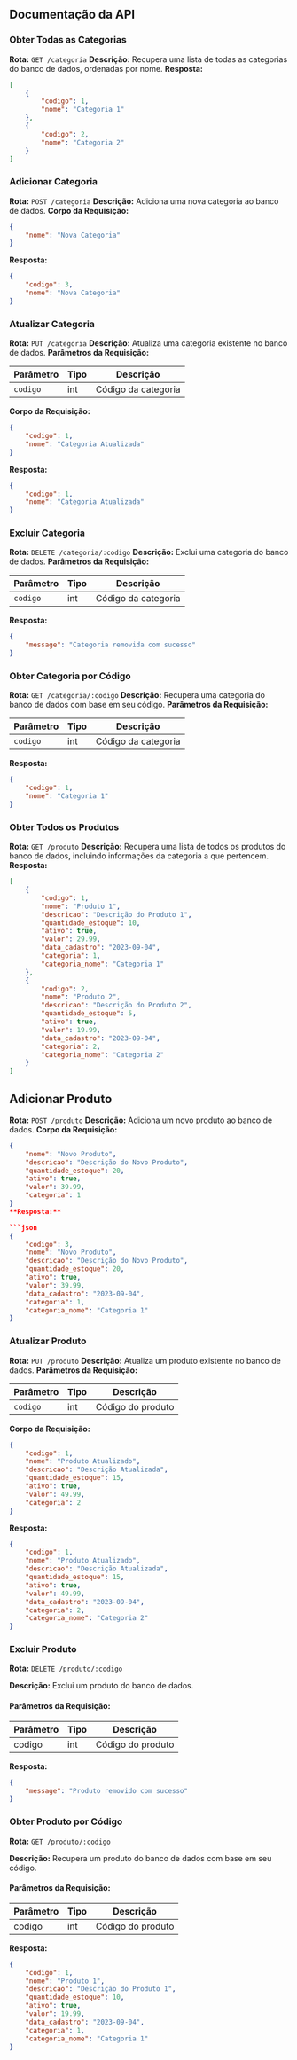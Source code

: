 ## Documentação da API

### Obter Todas as Categorias

**Rota:** `GET /categoria`
**Descrição:** Recupera uma lista de todas as categorias do banco de dados, ordenadas por nome.
**Resposta:**

```json
[
    {
        "codigo": 1,
        "nome": "Categoria 1"
    },
    {
        "codigo": 2,
        "nome": "Categoria 2"
    }
]
```

### Adicionar Categoria

**Rota:** `POST /categoria`
**Descrição:** Adiciona uma nova categoria ao banco de dados.
**Corpo da Requisição:**

```json
{
    "nome": "Nova Categoria"
}
```
**Resposta:**

```json
{
    "codigo": 3,
    "nome": "Nova Categoria"
}
```

### Atualizar Categoria

**Rota:** `PUT /categoria`
**Descrição:** Atualiza uma categoria existente no banco de dados.
**Parâmetros da Requisição:**

| Parâmetro | Tipo   | Descrição           |
|-----------|--------|---------------------|
| `codigo`  | int    | Código da categoria |

**Corpo da Requisição:**

```json
{
    "codigo": 1,
    "nome": "Categoria Atualizada"
}
```
**Resposta:**

```json
{
    "codigo": 1,
    "nome": "Categoria Atualizada"
}
```

### Excluir Categoria

**Rota:** `DELETE /categoria/:codigo`
**Descrição:** Exclui uma categoria do banco de dados.
**Parâmetros da Requisição:**

| Parâmetro | Tipo   | Descrição           |
|-----------|--------|---------------------|
| `codigo`  | int    | Código da categoria |

**Resposta:**

```json
{
    "message": "Categoria removida com sucesso"
}
```

### Obter Categoria por Código

**Rota:** `GET /categoria/:codigo`
**Descrição:** Recupera uma categoria do banco de dados com base em seu código.
**Parâmetros da Requisição:**

| Parâmetro | Tipo   | Descrição           |
|-----------|--------|---------------------|
| `codigo`  | int    | Código da categoria |

**Resposta:**

```json
{
    "codigo": 1,
    "nome": "Categoria 1"
}
```

### Obter Todos os Produtos

**Rota:** `GET /produto`
**Descrição:** Recupera uma lista de todos os produtos do banco de dados, incluindo informações da categoria a que pertencem.
**Resposta:**

```json
[
    {
        "codigo": 1,
        "nome": "Produto 1",
        "descricao": "Descrição do Produto 1",
        "quantidade_estoque": 10,
        "ativo": true,
        "valor": 29.99,
        "data_cadastro": "2023-09-04",
        "categoria": 1,
        "categoria_nome": "Categoria 1"
    },
    {
        "codigo": 2,
        "nome": "Produto 2",
        "descricao": "Descrição do Produto 2",
        "quantidade_estoque": 5,
        "ativo": true,
        "valor": 19.99,
        "data_cadastro": "2023-09-04",
        "categoria": 2,
        "categoria_nome": "Categoria 2"
    }
]
```
## Adicionar Produto

**Rota:** `POST /produto`
**Descrição:** Adiciona um novo produto ao banco de dados.
**Corpo da Requisição:**
```json
{
    "nome": "Novo Produto",
    "descricao": "Descrição do Novo Produto",
    "quantidade_estoque": 20,
    "ativo": true,
    "valor": 39.99,
    "categoria": 1
}
**Resposta:**

```json
{
    "codigo": 3,
    "nome": "Novo Produto",
    "descricao": "Descrição do Novo Produto",
    "quantidade_estoque": 20,
    "ativo": true,
    "valor": 39.99,
    "data_cadastro": "2023-09-04",
    "categoria": 1,
    "categoria_nome": "Categoria 1"
}
```

### Atualizar Produto

**Rota:** `PUT /produto`
**Descrição:** Atualiza um produto existente no banco de dados.
**Parâmetros da Requisição:**

| Parâmetro | Tipo   | Descrição           |
|-----------|--------|---------------------|
| `codigo`  | int    | Código do produto   |

**Corpo da Requisição:**

```json
{
    "codigo": 1,
    "nome": "Produto Atualizado",
    "descricao": "Descrição Atualizada",
    "quantidade_estoque": 15,
    "ativo": true,
    "valor": 49.99,
    "categoria": 2
}
```
**Resposta:**

```json
{
    "codigo": 1,
    "nome": "Produto Atualizado",
    "descricao": "Descrição Atualizada",
    "quantidade_estoque": 15,
    "ativo": true,
    "valor": 49.99,
    "data_cadastro": "2023-09-04",
    "categoria": 2,
    "categoria_nome": "Categoria 2"
}
```

### Excluir Produto

**Rota:** `DELETE /produto/:codigo`

**Descrição:** Exclui um produto do banco de dados.

#### Parâmetros da Requisição:

| Parâmetro | Tipo | Descrição         |
|-----------|------|-------------------|
| codigo    | int  | Código do produto |

**Resposta:**

```json
{
    "message": "Produto removido com sucesso"
}
```

### Obter Produto por Código

**Rota:** `GET /produto/:codigo`

**Descrição:** Recupera um produto do banco de dados com base em seu código.

#### Parâmetros da Requisição:

| Parâmetro | Tipo | Descrição         |
|-----------|------|-------------------|
| codigo    | int  | Código do produto |

**Resposta:**

```json
{
    "codigo": 1,
    "nome": "Produto 1",
    "descricao": "Descrição do Produto 1",
    "quantidade_estoque": 10,
    "ativo": true,
    "valor": 19.99,
    "data_cadastro": "2023-09-04",
    "categoria": 1,
    "categoria_nome": "Categoria 1"
}
```